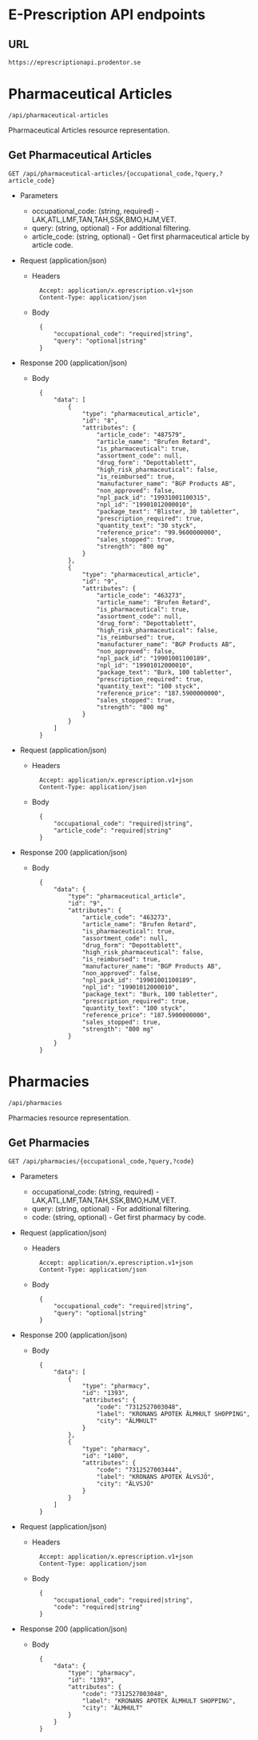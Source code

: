 # E-Prescription API endpoints
## URL
`https://eprescriptionapi.prodentor.se`

# Pharmaceutical Articles
`/api/pharmaceutical-articles`

Pharmaceutical Articles resource representation.

## Get Pharmaceutical Articles
`GET /api/pharmaceutical-articles/{occupational_code,?query,?article_code}`


+ Parameters
    + occupational_code: (string, required) - LAK,ATL,LMF,TAN,TAH,SSK,BMO,HJM,VET.
    + query: (string, optional) - For additional filtering.
    + article_code: (string, optional) - Get first pharmaceutical article by article code.

+ Request (application/json)
    + Headers

            Accept: application/x.eprescription.v1+json
            Content-Type: application/json
    + Body

            {
                "occupational_code": "required|string",
                "query": "optional|string"
            }

+ Response 200 (application/json)
    + Body

            {
                "data": [
                    {
                        "type": "pharmaceutical_article",
                        "id": "8",
                        "attributes": {
                            "article_code": "487579",
                            "article_name": "Brufen Retard",
                            "is_pharmaceutical": true,
                            "assortment_code": null,
                            "drug_form": "Depottablett",
                            "high_risk_pharmaceutical": false,
                            "is_reimbursed": true,
                            "manufacturer_name": "BGP Products AB",
                            "non_approved": false,
                            "npl_pack_id": "19931001100315",
                            "npl_id": "19901012000010",
                            "package_text": "Blister, 30 tabletter",
                            "prescription_required": true,
                            "quantity_text": "30 styck",
                            "reference_price": "99.9600000000",
                            "sales_stopped": true,
                            "strength": "800 mg"
                        }
                    },
                    {
                        "type": "pharmaceutical_article",
                        "id": "9",
                        "attributes": {
                            "article_code": "463273",
                            "article_name": "Brufen Retard",
                            "is_pharmaceutical": true,
                            "assortment_code": null,
                            "drug_form": "Depottablett",
                            "high_risk_pharmaceutical": false,
                            "is_reimbursed": true,
                            "manufacturer_name": "BGP Products AB",
                            "non_approved": false,
                            "npl_pack_id": "19901001100189",
                            "npl_id": "19901012000010",
                            "package_text": "Burk, 100 tabletter",
                            "prescription_required": true,
                            "quantity_text": "100 styck",
                            "reference_price": "187.5900000000",
                            "sales_stopped": true,
                            "strength": "800 mg"
                        }
                    }
                ]
            }

+ Request (application/json)
    + Headers

            Accept: application/x.eprescription.v1+json
            Content-Type: application/json
    + Body

            {
                "occupational_code": "required|string",
                "article_code": "required|string"
            }

+ Response 200 (application/json)
    + Body

            {
                "data": {
                    "type": "pharmaceutical_article",
                    "id": "9",
                    "attributes": {
                        "article_code": "463273",
                        "article_name": "Brufen Retard",
                        "is_pharmaceutical": true,
                        "assortment_code": null,
                        "drug_form": "Depottablett",
                        "high_risk_pharmaceutical": false,
                        "is_reimbursed": true,
                        "manufacturer_name": "BGP Products AB",
                        "non_approved": false,
                        "npl_pack_id": "19901001100189",
                        "npl_id": "19901012000010",
                        "package_text": "Burk, 100 tabletter",
                        "prescription_required": true,
                        "quantity_text": "100 styck",
                        "reference_price": "187.5900000000",
                        "sales_stopped": true,
                        "strength": "800 mg"
                    }
                }
            }

# Pharmacies
`/api/pharmacies`

Pharmacies resource representation.

## Get Pharmacies
`GET /api/pharmacies/{occupational_code,?query,?code}`


+ Parameters
    + occupational_code: (string, required) - LAK,ATL,LMF,TAN,TAH,SSK,BMO,HJM,VET.
    + query: (string, optional) - For additional filtering.
    + code: (string, optional) - Get first pharmacy by code.

+ Request (application/json)
    + Headers

            Accept: application/x.eprescription.v1+json
            Content-Type: application/json
    + Body

            {
                "occupational_code": "required|string",
                "query": "optional|string"
            }

+ Response 200 (application/json)
    + Body

            {
                "data": [
                    {
                        "type": "pharmacy",
                        "id": "1393",
                        "attributes": {
                            "code": "7312527003048",
                            "label": "KRONANS APOTEK ÄLMHULT SHOPPING",
                            "city": "ÄLMHULT"
                        }
                    },
                    {
                        "type": "pharmacy",
                        "id": "1400",
                        "attributes": {
                            "code": "7312527003444",
                            "label": "KRONANS APOTEK ÄLVSJÖ",
                            "city": "ÄLVSJÖ"
                        }
                    }
                ]
            }

+ Request (application/json)
    + Headers

            Accept: application/x.eprescription.v1+json
            Content-Type: application/json
    + Body

            {
                "occupational_code": "required|string",
                "code": "required|string"
            }

+ Response 200 (application/json)
    + Body

            {
                "data": {
                    "type": "pharmacy",
                    "id": "1393",
                    "attributes": {
                        "code": "7312527003048",
                        "label": "KRONANS APOTEK ÄLMHULT SHOPPING",
                        "city": "ÄLMHULT"
                    }
                }
            }
